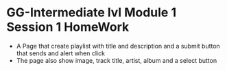 # GG-Intermediate lvl Module 1 Session 1 HomeWork
 - A Page that create playlist with title and description and a submit button that sends and alert when click
 - The page also show image, track title, artist, album and a select button
